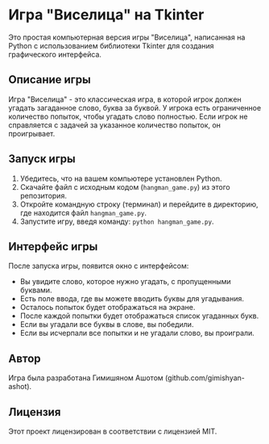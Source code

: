 # Игра "Виселица" на Tkinter

Это простая компьютерная версия игры "Виселица", написанная на Python с использованием библиотеки Tkinter для создания графического интерфейса.

## Описание игры

Игра "Виселица" - это классическая игра, в которой игрок должен угадать загаданное слово, буква за буквой. У игрока есть ограниченное количество попыток, чтобы угадать слово полностью. Если игрок не справляется с задачей за указанное количество попыток, он проигрывает.

## Запуск игры

1. Убедитесь, что на вашем компьютере установлен Python.
2. Скачайте файл с исходным кодом (`hangman_game.py`) из этого репозитория.
3. Откройте командную строку (терминал) и перейдите в директорию, где находится файл `hangman_game.py`.
4. Запустите игру, введя команду: `python hangman_game.py`.

## Интерфейс игры

После запуска игры, появится окно с интерфейсом:

- Вы увидите слово, которое нужно угадать, с пропущенными буквами.
- Есть поле ввода, где вы можете вводить буквы для угадывания.
- Осталось попыток будет отображаться на экране.
- После каждой попытки будет отображаться список угаданных букв.
- Если вы угадали все буквы в слове, вы победили.
- Если вы исчерпали все попытки и не угадали слово, вы проиграли.

## Автор

Игра была разработана Гимишяном Ашотом (github.com/gimishyan-ashot).

## Лицензия

Этот проект лицензирован в соответствии с лицензией MIT.
